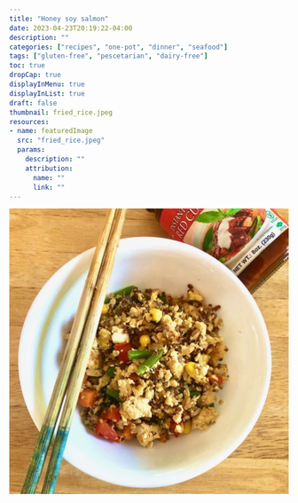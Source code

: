 ```yaml
---
title: "Honey soy salmon"
date: 2023-04-23T20:19:22-04:00
description: ""
categories: ["recipes", "one-pot", "dinner", "seafood"]
tags: ["gluten-free", "pescetarian", "dairy-free"]
toc: true
dropCap: true
displayInMenu: true
displayInList: true
draft: false
thumbnail: fried_rice.jpeg
resources:
- name: featuredImage
  src: "fried_rice.jpeg"
  params:
    description: ""
    attribution:
      name: ""
      link: ""
---
```


![fried rice](static/fried_rice.jpeg)
